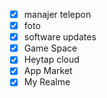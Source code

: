 - [x] manajer telepon  
- [x] foto  
- [x] software updates  
- [x] Game Space  
- [x] Heytap cloud  
- [x] App Market  
- [x] My Realme
